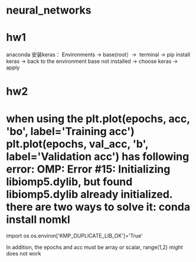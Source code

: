 # neural_networks

# hw1
anaconda 安装keras：
Environments -> base(root）->  terminal -> pip install keras 
-> back to the environment base not installed -> choose keras -> apply


# hw2
when using the 
plt.plot(epochs, acc, 'bo', label='Training acc')
plt.plot(epochs, val_acc, 'b', label='Validation acc')
has following error:
OMP: Error #15: Initializing libiomp5.dylib, but found libiomp5.dylib already initialized.
there are two ways to solve it:
conda install nomkl
=====================
import os
os.environ['KMP_DUPLICATE_LIB_OK']='True'

In addition, the epochs and acc must be array or scalar, range(1,2) might does not work
